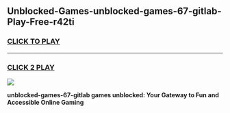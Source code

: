 
## Unblocked-Games-unblocked-games-67-gitlab-Play-Free-r42ti
<h3>
<a href="https://premium76.site?title=unblocked-games-67-gitlab&ref=20A">CLICK TO PLAY</a></h3>
<hr>

<h3>
<a href="https://premium76.site?title=unblocked-games-67-gitlab&ref=20A">CLICK 2 PLAY</a>
  
</h3>

<a href="https://premium76.site?title=unblocked-games-67-gitlab&ref=20A"><img src="https://clearcache.store/games.png"></a>


**unblocked-games-67-gitlab games unblocked: Your Gateway to Fun and Accessible Online Gaming**
